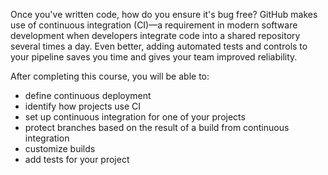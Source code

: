 Once you've written code, how do you ensure it's bug free? GitHub makes use of continuous integration (CI)—a requirement in modern software development when developers integrate code into a shared repository several times a day. Even better, adding automated tests and controls to your pipeline saves you time and gives your team improved reliability.

After completing this course, you will be able to:

- define continuous deployment
- identify how projects use CI
- set up continuous integration for one of your projects
- protect branches based on the result of a build from continuous integration
- customize builds
- add tests for your project

